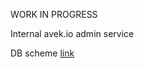 WORK IN PROGRESS

Internal avek.io admin service

DB scheme [link](https://viewer.diagrams.net/?tags=%7B%7D&highlight=0000ff&edit=_blank&layers=1&nav=1&title=Main.drawio#Uhttps%3A%2F%2Fdrive.google.com%2Fuc%3Fid%3D1jzVn-_JYjXTQ8etH9J56T11T5RISbJKG%26export%3Ddownload)
